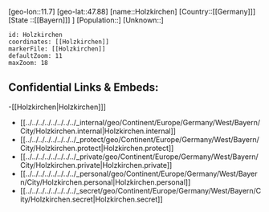 ﻿---
location: [47.88,11.7]
mapzoom: [7,12] 
mapmarker: city 
type: City
tags:
- geo/City


SpocWebEntityId: 31006
isDeleted: false
confidential: public

---
[geo-lon::11.7]
[geo-lat::47.88]
[name::Holzkirchen]
[Country::[[Germany]]]
[State ::[[Bayern]]] ]
[Population::]
[Unknown::]


```leaflet
id: Holzkirchen
coordinates: [[Holzkirchen]]
markerFile: [[Holzkirchen]]
defaultZoom: 11 
maxZoom: 18
```


## Confidential Links & Embeds: 
-[[Holzkirchen|Holzkirchen]]] 
- [[../../../../../../../../_internal/geo/Continent/Europe/Germany/West/Bayern/City/Holzkirchen.internal|Holzkirchen.internal]] 
- [[../../../../../../../../_protect/geo/Continent/Europe/Germany/West/Bayern/City/Holzkirchen.protect|Holzkirchen.protect]] 
- [[../../../../../../../../_private/geo/Continent/Europe/Germany/West/Bayern/City/Holzkirchen.private|Holzkirchen.private]] 
- [[../../../../../../../../_personal/geo/Continent/Europe/Germany/West/Bayern/City/Holzkirchen.personal|Holzkirchen.personal]] 
- [[../../../../../../../../_secret/geo/Continent/Europe/Germany/West/Bayern/City/Holzkirchen.secret|Holzkirchen.secret]] 
